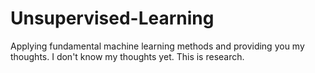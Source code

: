 # Unsupervised-Learning

Applying fundamental machine learning methods and providing you my thoughts. 
I don't know my thoughts yet. This is research.
